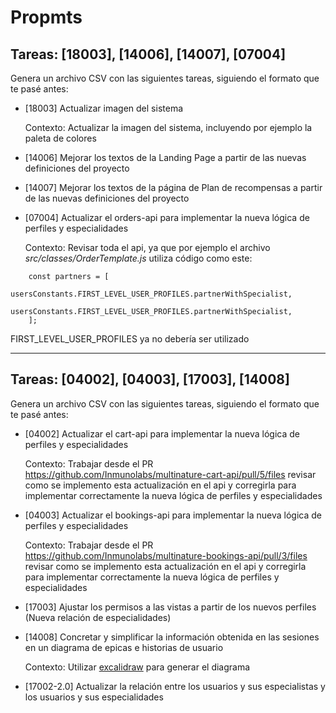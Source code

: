 # Propmts

## Tareas: [18003], [14006], [14007], [07004]

Genera un archivo CSV con las siguientes tareas, siguiendo el formato que te pasé antes:

- [18003] Actualizar imagen del sistema

  Contexto: Actualizar la imagen del sistema, incluyendo por ejemplo la paleta de colores

- [14006] Mejorar los textos de la Landing Page a partir de las nuevas definiciones del proyecto

- [14007] Mejorar los textos de la página de Plan de recompensas a partir de las nuevas definiciones del proyecto

- [07004] Actualizar el orders-api para implementar la nueva lógica de perfiles y especialidades

  Contexto: Revisar toda el api, ya que por ejemplo el archivo _src/classes/OrderTemplate.js_ utiliza código como este:

```
	const partners = [
		usersConstants.FIRST_LEVEL_USER_PROFILES.partnerWithSpecialist,
		usersConstants.FIRST_LEVEL_USER_PROFILES.partnerWithSpecialist,
	];
```

FIRST_LEVEL_USER_PROFILES ya no debería ser utilizado

---

## Tareas: [04002], [04003], [17003], [14008]

Genera un archivo CSV con las siguientes tareas, siguiendo el formato que te pasé antes:

- [04002] Actualizar el cart-api para implementar la nueva lógica de perfiles y especialidades

  Contexto: Trabajar desde el PR https://github.com/Inmunolabs/multinature-cart-api/pull/5/files revisar como se implemento esta actualización en el api y corregirla para implementar correctamente la nueva lógica de perfiles y especialidades

- [04003] Actualizar el bookings-api para implementar la nueva lógica de perfiles y especialidades

  Contexto: Trabajar desde el PR https://github.com/Inmunolabs/multinature-bookings-api/pull/3/files revisar como se implemento esta actualización en el api y corregirla para implementar correctamente la nueva lógica de perfiles y especialidades

- [17003] Ajustar los permisos a las vistas a partir de los nuevos perfiles (Nueva relación de especialidades)

- [14008] Concretar y simplificar la información obtenida en las sesiones en un diagrama de epicas e historias de usuario

  Contexto: Utilizar [excalidraw](https://excalidraw.com/) para generar el diagrama

- [17002-2.0] Actualizar la relación entre los usuarios y sus especialistas y los usuarios y sus especialidades
